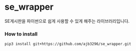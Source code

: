 # se_wrapper

SE게시판을 파이썬으로 쉽게 사용할 수 있게 해주는 라이브러리입니다.

### How to install
```bash
pip3 install git+https://github.com/ajb3296/se_wrapper.git
```